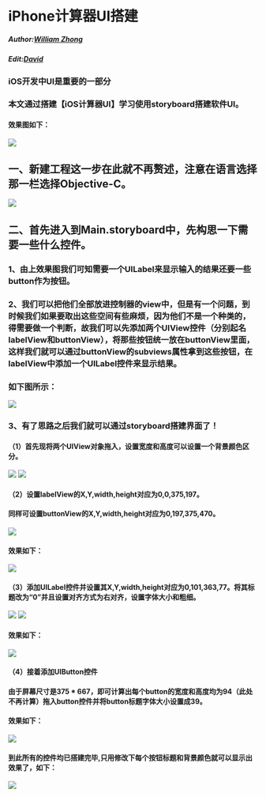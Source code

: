 # iPhone计算器UI搭建  
##### Author:[William Zhong](https://github.com/William168052)
##### Edit:[David](https://github.com/HBU)
### iOS开发中UI是重要的一部分
### 本文通过搭建【iOS计算器UI】学习使用storyboard搭建软件UI。<br>
#### 效果图如下：<br>
![](https://github.com/HBU/iOS_Team/blob/master/iOS_Demo/Calculator/Pic/1.png)

## 一、新建工程这一步在此就不再赘述，注意在语言选择那一栏选择Objective-C。<br>
![](https://github.com/HBU/iOS_Team/blob/master/iOS_Demo/Calculator/Pic/2.png)
## 二、首先进入到Main.storyboard中，先构思一下需要一些什么控件。<br>
### 1、由上效果图我们可知需要一个UILabel来显示输入的结果还要一些button作为按钮。<br>

### 2、我们可以把他们全部放进控制器的view中，但是有一个问题，到时候我们如果要取出这些空间有些麻烦，因为他们不是一个种类的，得需要做一个判断，故我们可以先添加两个UIView控件（分别起名labelView和buttonView），将那些按钮统一放在buttonView里面，这样我们就可以通过buttonView的subviews属性拿到这些按钮，在labelView中添加一个UILabel控件来显示结果。<br>
### 如下图所示：<br>
![](https://github.com/HBU/iOS_Team/blob/master/iOS_Demo/Calculator/Pic/3.png)

### 3、有了思路之后我们就可以通过storyboard搭建界面了！<br>
#### （1）首先现将两个UIView对象拖入，设置宽度和高度可以设置一个背景颜色区分。<br>
![](https://github.com/HBU/iOS_Team/blob/master/iOS_Demo/Calculator/Pic/4.png)
![](https://github.com/HBU/iOS_Team/blob/master/iOS_Demo/Calculator/Pic/5.png)
#### （2）设置labelView的X,Y,width,height对应为0,0,375,197。<br>
#### 同样可设置buttonView的X,Y,width,height对应为0,197,375,470。<br>
![](https://github.com/HBU/iOS_Team/blob/master/iOS_Demo/Calculator/Pic/6.png)
#### 效果如下：<br>
![](https://github.com/HBU/iOS_Team/blob/master/iOS_Demo/Calculator/Pic/7.png)
#### （3）添加UILabel控件并设置其X,Y,width,height对应为0,101,363,77。将其标题改为“0”并且设置对齐方式为右对齐，设置字体大小和粗细。<br>
![](https://github.com/HBU/iOS_Team/blob/master/iOS_Demo/Calculator/Pic/8.png)
![](https://github.com/HBU/iOS_Team/blob/master/iOS_Demo/Calculator/Pic/9.png)
#### 效果如下：<br>
![](https://github.com/HBU/iOS_Team/blob/master/iOS_Demo/Calculator/Pic/10.png)
#### （4）接着添加UIButton控件<br>
#### 由于屏幕尺寸是375 * 667，即可计算出每个button的宽度和高度均为94（此处不再计算）拖入button控件并将button标题字体大小设置成39。<br>
#### 效果如下：<br>
![](https://github.com/HBU/iOS_Team/blob/master/iOS_Demo/Calculator/Pic/11.png)
#### 到此所有的控件均已搭建完毕,只用修改下每个按钮标题和背景颜色就可以显示出效果了，如下：<br>
![](https://github.com/HBU/iOS_Team/blob/master/iOS_Demo/Calculator/Pic/12.png)
